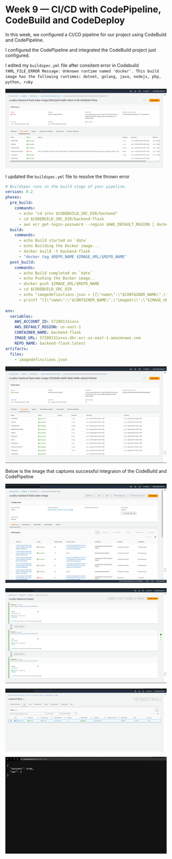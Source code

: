 # Week 9 — CI/CD with CodePipeline, CodeBuild and CodeDeploy

In this week, we configured a CI/CD pipeline for our project using CodeBuild and CodePipeline.

I configured the CodePipeline and integrated the CodeBuild project just configured.

I edited my ```buildspec.yml``` file after consitent error in Codebuild ```YAML_FILE_ERROR Message: Unknown runtime named 'docker'. This build image has the following runtimes: dotnet, golang, java, nodejs, php, python, ruby```

![CodeBuild](assets/Week-9/CodeBuild%20Error.png)

I updated the ```buildspec.yml``` file  to resolve the thrown error

```yaml
# Buildspec runs in the build stage of your pipeline.
version: 0.2
phases:
  pre_build:
    commands:
      - echo "cd into $CODEBUILD_SRC_DIR/backend"
      - cd $CODEBUILD_SRC_DIR/backend-flask
      - aws ecr get-login-password --region $AWS_DEFAULT_REGION | docker login --username AWS --password-stdin $IMAGE_URL
  build:
    commands:
      - echo Build started on `date`
      - echo Building the Docker image...          
      - docker build -t backend-flask .
      - "docker tag $REPO_NAME $IMAGE_URL/$REPO_NAME"
  post_build:
    commands:
      - echo Build completed on `date`
      - echo Pushing the Docker image..
      - docker push $IMAGE_URL/$REPO_NAME
      - cd $CODEBUILD_SRC_DIR
      - echo "imagedefinitions.json > [{\"name\":\"$CONTAINER_NAME\",\"imageUri\":\"$IMAGE_URL/$REPO_NAME\"}]" > imagedefinitions.json
      - printf "[{\"name\":\"$CONTAINER_NAME\",\"imageUri\":\"$IMAGE_URL/$REPO_NAME\"}]" > imagedefinitions.json

env:
  variables:
    AWS_ACCOUNT_ID: 57289131xxxx
    AWS_DEFAULT_REGION: us-east-1
    CONTAINER_NAME: backend-flask
    IMAGE_URL: 57289131xxxx.dkr.ecr.us-east-1.amazonaws.com
    REPO_NAME: backend-flask:latest
artifacts:
  files:
    - imagedefinitions.json
```

![CodeBuild Success](assets/Week-9/CodeBuild%20Success.png)

Below is the image that captures successful integraion of the CodeBuild and CodePipeline

![CodeBuild Success](assets/Week-9/CodeBuild%20Success%20II.png)

![CodePipeline Success](assets/Week-9/CodePipeline%20Success.png)

![ECS Health](assets/Week-9/ECS%20Health%20Check.png)

![ECS Health Check](assets/Week-9/ECS%20Health%20Check%20Test.png)